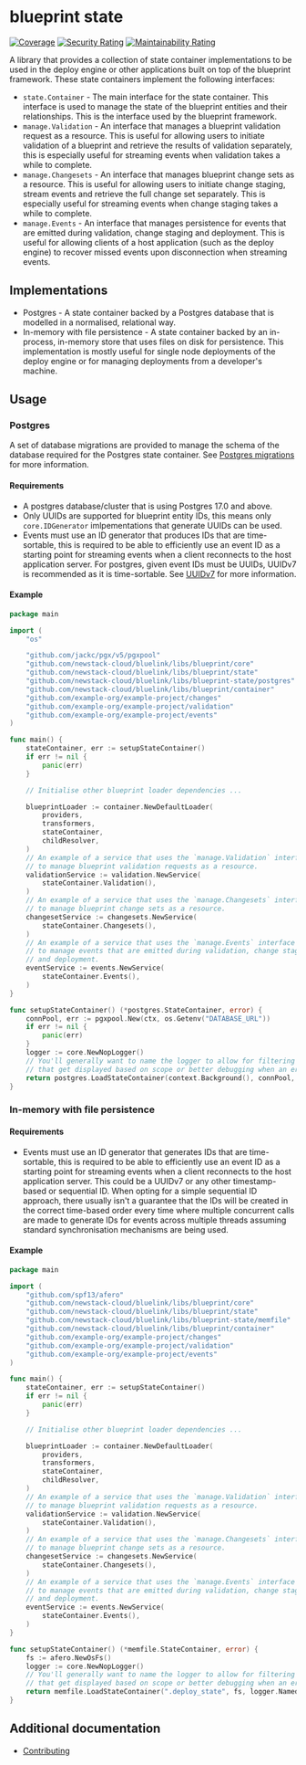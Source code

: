 # blueprint state

[![Coverage](https://sonarcloud.io/api/project_badges/measure?project=newstack-cloud_bluelink-blueprint-state&metric=coverage)](https://sonarcloud.io/summary/new_code?id=newstack-cloud_bluelink-blueprint-state)
[![Security Rating](https://sonarcloud.io/api/project_badges/measure?project=newstack-cloud_bluelink-blueprint-state&metric=security_rating)](https://sonarcloud.io/summary/new_code?id=newstack-cloud_bluelink-blueprint-state)
[![Maintainability Rating](https://sonarcloud.io/api/project_badges/measure?project=newstack-cloud_bluelink-blueprint-state&metric=sqale_rating)](https://sonarcloud.io/summary/new_code?id=newstack-cloud_bluelink-blueprint-state)

A library that provides a collection of state container implementations to be used in the deploy engine or other applications built on top of the blueprint framework.
These state containers implement the following interfaces:

- `state.Container` - The main interface for the state container. This interface is used to manage the state of the blueprint entities and their relationships. This is the interface used by the blueprint framework.
- `manage.Validation` - An interface that manages a blueprint validation request as a resource. This is useful for allowing users to initiate validation of a blueprint and retrieve the results of validation separately, this is especially useful for streaming events when validation takes a while to complete.
- `manage.Changesets` - An interface that manages blueprint change sets as a resource. This is useful for allowing users to initiate change staging, stream events and retrieve the full change set separately. This is especially useful for streaming events when change staging takes a while to complete.
- `manage.Events` - An interface that manages persistence for events that are emitted during validation, change staging and deployment. This is useful for allowing clients of a host application (such as the deploy engine) to recover missed events upon disconnection when streaming events.

## Implementations

- Postgres - A state container backed by a Postgres database that is modelled in a normalised, relational way.
- In-memory with file persistence - A state container backed by an in-process, in-memory store that uses files on disk for persistence. This implementation is mostly useful for single node deployments of the deploy engine or for managing deployments from a developer's machine.

## Usage

### Postgres

A set of database migrations are provided to manage the schema of the database required for the Postgres state container.
See [Postgres migrations](./docs/POSTGRES_MIGRATIONS.md) for more information.

#### Requirements

- A postgres database/cluster that is using Postgres 17.0 and above.
- Only UUIDs are supported for blueprint entity IDs, this means only `core.IDGenerator` imlpementations that generate UUIDs can be used.
- Events must use an ID generator that produces IDs that are time-sortable, this is required to be able to efficiently use an event ID as a starting point for streaming events when a client reconnects to the host application server. For postgres, given event IDs must be UUIDs, UUIDv7 is recommended as it is time-sortable. See [UUIDv7](https://uuid7.com/) for more information.

#### Example

```go
package main

import (
    "os"

    "github.com/jackc/pgx/v5/pgxpool"
    "github.com/newstack-cloud/bluelink/libs/blueprint/core"
    "github.com/newstack-cloud/bluelink/libs/blueprint/state"
    "github.com/newstack-cloud/bluelink/libs/blueprint-state/postgres"
    "github.com/newstack-cloud/bluelink/libs/blueprint/container"
    "github.com/example-org/example-project/changes"
    "github.com/example-org/example-project/validation"
    "github.com/example-org/example-project/events"
)

func main() {
    stateContainer, err := setupStateContainer()
    if err != nil {
        panic(err)
    }

    // Initialise other blueprint loader dependencies ...

    blueprintLoader := container.NewDefaultLoader(
		providers,
		transformers,
		stateContainer,
		childResolver,
	)
    // An example of a service that uses the `manage.Validation` interface
    // to manage blueprint validation requests as a resource.
    validationService := validation.NewService(
        stateContainer.Validation(),
    )
    // An example of a service that uses the `manage.Changesets` interface
    // to manage blueprint change sets as a resource.
    changesetService := changesets.NewService(
        stateContainer.Changesets(),
    )
    // An example of a service that uses the `manage.Events` interface
    // to manage events that are emitted during validation, change staging
    // and deployment.
    eventService := events.NewService(
        stateContainer.Events(),
    )
}

func setupStateContainer() (*postgres.StateContainer, error) {
    connPool, err := pgxpool.New(ctx, os.Getenv("DATABASE_URL"))
    if err != nil {
        panic(err)
    }
    logger := core.NewNopLogger()
    // You'll generally want to name the logger to allow for filtering logs
    // that get displayed based on scope or better debugging when an error occurs.
    return postgres.LoadStateContainer(context.Background(), connPool, logger.Named("state"))
}
```

### In-memory with file persistence

#### Requirements

- Events must use an ID generator that generates IDs that are time-sortable, this is required to be able to efficiently use an event ID as a starting point for streaming events when a client reconnects to the host application server. This could be a UUIDv7 or any other timestamp-based or sequential ID. When opting for a simple sequential ID approach, there usually isn't a guarantee that the IDs will be created in the correct time-based order every time where multiple concurrent calls are made to generate IDs for events across multiple threads assuming standard synchronisation mechanisms are being used.

#### Example

```go
package main

import (
    "github.com/spf13/afero"
    "github.com/newstack-cloud/bluelink/libs/blueprint/core"
    "github.com/newstack-cloud/bluelink/libs/blueprint/state"
    "github.com/newstack-cloud/bluelink/libs/blueprint-state/memfile"
    "github.com/newstack-cloud/bluelink/libs/blueprint/container"
    "github.com/example-org/example-project/changes"
    "github.com/example-org/example-project/validation"
    "github.com/example-org/example-project/events"
)

func main() {
    stateContainer, err := setupStateContainer()
    if err != nil {
        panic(err)
    }

    // Initialise other blueprint loader dependencies ...

    blueprintLoader := container.NewDefaultLoader(
		providers,
		transformers,
		stateContainer,
		childResolver,
	)
    // An example of a service that uses the `manage.Validation` interface
    // to manage blueprint validation requests as a resource.
    validationService := validation.NewService(
        stateContainer.Validation(),
    )
    // An example of a service that uses the `manage.Changesets` interface
    // to manage blueprint change sets as a resource.
    changesetService := changesets.NewService(
        stateContainer.Changesets(),
    )
    // An example of a service that uses the `manage.Events` interface
    // to manage events that are emitted during validation, change staging
    // and deployment.
    eventService := events.NewService(
        stateContainer.Events(),
    )
}

func setupStateContainer() (*memfile.StateContainer, error) {
    fs := afero.NewOsFs()
    logger := core.NewNopLogger()
    // You'll generally want to name the logger to allow for filtering logs
    // that get displayed based on scope or better debugging when an error occurs.
    return memfile.LoadStateContainer(".deploy_state", fs, logger.Named("state"))
}
```

## Additional documentation

- [Contributing](docs/CONTRIBUTING.md)
